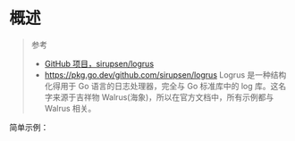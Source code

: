 # 概述
> 参考
> - [GitHub 项目，sirupsen/logrus](https://github.com/sirupsen/logrus)
> - https://pkg.go.dev/github.com/sirupsen/logrus
Logrus 是一种结构化得用于 Go 语言的日志处理器，完全与 Go 标准库中的 log 库。这名字来源于吉祥物 Walrus(海象)，所以在官方文档中，所有示例都与 Walrus 相关。

简单示例：
```go

```